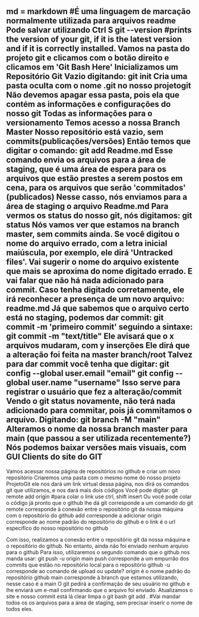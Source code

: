 md = markdown #É uma linguagem de marcação normalmente utilizada para
arquivos readme
Pode salvar utilizando Ctrl S
git --version #prints the version of your git, if it is the latest version and if it is correctly installed.
Vamos na pasta do projeto git e clicamos com o botão direito e clicamos em 'Git Bash Here'
Inicializamos um Repositório Git Vazio digitando:
git init
Cria uma pasta oculta com o nome .git no nosso projetogit
Não devemos apagar essa pasta, pois ela que contém as informações e configurações do nosso git
Todas as informações para o versionamento
Temos acesso a nossa Branch Master
Nosso repositório está vazio, sem commits(publicações/versões)
Então temos que digitar o comando:
git add Readme.md
Esse comando envia os arquivos para a área de staging, que é uma área de espera para os arquivos que estão prestes a serem postos em cena, para os arquivos que serão 'commitados' (publicados)
Nesse casso, nós enviamos para a área de staging o arquivo Readme.md
Para vermos os status do nosso git, nós digitamos:
git status
Nós vamos ver que estamos na branch master, sem commits ainda.
Se você digitou o nome do arquivo errado, com a letra inicial maiúscula, por exemplo,  ele dirá 'Untracked files'. Vai sugerir o nome do arquivo existente que mais se aproxima do nome digitado errado. E vai falar que não há nada adicionado para commit.
Caso tenha digitado corretamente, ele irá reconhecer a presença de um novo arquivo: readme.md
Já que sabemos que o arquivo certo está no staging, podemos dar commit:
git commit -m 'primeiro commit'
seguindo a sintaxe:
git commit -m "text/title"
Ele avisará que o x arquivos mudaram, com y inserções 
Ele dirá que a alteração foi feita na master branch/root
Talvez para dar commit você tenha que digitar:
git config --global user.email "email"
git config --global user.name "username"
Isso serve para registrar o usuário que fez a alteração/commit
Vendo o git status novamente, não terá nada adicionado para commitar, pois já commitamos o arquivo.
Digitando:
git branch -M "main"
Alteramos o nome da nossa branch master para main (que passou a ser utilizada recentemente?)
Nós podemos baixar versões mais visuais, com GUI Clients do site do GIT
------
Vamos acessar nossa página de repositórios no github e criar um novo repositório
Criaremos uma pasta com o mesmo nome do nosso projeto ProjetoGit
ele nos dará um link virtual dessa página, nos dirá os comandos git que utilizamos, e nos dará mais dois códigos
Você pode digitar:
git remote add origin <link> #para colar o link use ctrl, shift insert
Ou você pode colar o código já pronto que o github lhe dá
git corresponde a um comando do git
remote corresponde à conexão entre o repositório git da nossa máquina com o repositório do github
add corresponde a adicionar
origin corresponde ao nome padrão do repositório do github
e o link é o url específico do nosso repositório no github

Com isso, realizamos a conexão entre o repositório git da nossa máquina e o repositório do github.
No entanto, ainda não foi enviado nenhum arquivo para o github
Para isso, utilizaremos o segundo comando que o github nos manda usar:
git push -u origin main
push corresponde a um empurrão dos commits que estão no repositório local para o repositório github
-u corresponde ao comando de upload ou update?
origin é o nome padrão do repositório github
main corresponde à branch que estamos utilizando, nesse caso é a main
O git pedirá a confirmação de seu usuário no github e lhe enviará um e-mail confirmando que o arquivo foi enviado.
Atualizamos o site e nosso commit está lá
clear
limpa o git bash
git add . #Vai mandar todos os os arquivos para a área de staging, sem precisar inserir o nome de todos eles.

